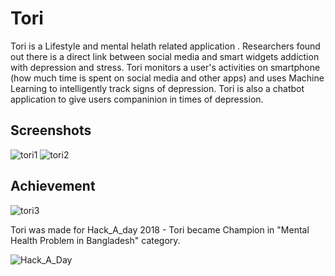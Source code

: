 # Tori

Tori is a Lifestyle and mental helath related application . Researchers found out there is a direct link
between social media and smart widgets addiction with depression and stress. Tori monitors a user's activities on smartphone
(how much time is spent on social media and other apps) and uses Machine Learning to intelligently track signs of depression.
Tori is also a chatbot application to give users companinion in times of depression. 

## Screenshots

![tori1](https://user-images.githubusercontent.com/22328326/61108266-b1230e80-a4a3-11e9-9e4d-299a52d36bf6.png)
![tori2](https://user-images.githubusercontent.com/22328326/61108268-b3856880-a4a3-11e9-9973-a06ac8e85c4a.png)

## Achievement

![tori3](https://user-images.githubusercontent.com/22328326/61108270-b5e7c280-a4a3-11e9-968a-db09a95b0121.png)

Tori was made for Hack_A_day 2018 - Tori became Champion in "Mental Health Problem in Bangladesh" category.

![Hack_A_Day](https://user-images.githubusercontent.com/22328326/61108434-170f9600-a4a4-11e9-9d90-79902d672c18.jpg)
